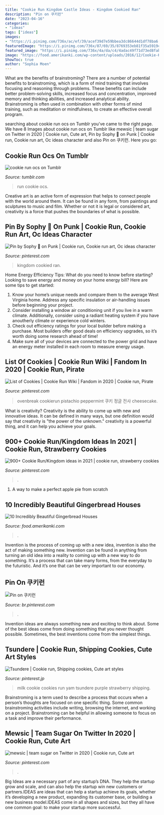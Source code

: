 ```yaml
---
title: "Cookie Run Kingdom Castle Ideas - Kingdom Cookied Ran"
description: "Pin on 쿠키런"
date: "2023-04-16"
categories:
- "ideas"
tags: ["ideas"]
images:
- "https://i.pinimg.com/736x/ac/ef/39/acef39d7e59bbea3dc86644d1df78ba6.jpg"
featuredImage: "https://i.pinimg.com/736x/87/69/35/8769353eb81f35a5919cae0510d3dbd0.jpg"
featured_image: "https://i.pinimg.com/736x/4a/da/c4/4adac49f71d73ed8fab8fc89232cf707.jpg"
image: "https://food.amerikanki.com/wp-content/uploads/2016/12/Cookie-Kingdom.jpg"
ShowToc: true
author: "Sophia Moen"
---
```



What are the benefits of brainstroming?
There are a number of potential benefits to brainstroming, which is a form of mind training that involves focusing and reasoning through problems. These benefits can include better problem-solving skills, increased focus and concentration, improved memory and thinking abilities, and increased analytical ability. Brainstroming is often used in combination with other forms of mind training, such as meditation or mindfulness, to create an effective overall program.

	

		
searching about cookie run ocs on Tumblr you've came to the right page. We have 8 Images about cookie run ocs on Tumblr like mewsic | team sugar on Twitter in 2020 | Cookie run, Cute art, Pin by Sophy 🌺 on Punk | Cookie run, Cookie run art, Oc ideas character and also Pin on 쿠키런. Here you go:
		
    
## Cookie Run Ocs On Tumblr

<img loading=lazy src="https://66.media.tumblr.com/f036a5ff746bb7c526329480d9d297ec/tumblr_ppz3pkybNH1u3onbd_1280.png" onerror="this.onerror=null;this.src='https://tse2.mm.bing.net/th?id=OIP.2gHUcUGNemOHoic40rzFXgHaFj&amp;pid=15.1';" alt="cookie run ocs on Tumblr">

_Source: tumblr.com_

>run cookie ocs. 

	

Creative art is an active form of expression that helps to connect people with the world around them. It can be found in any form, from paintings and sculptures to music and film. Whether or not it is legal or considered art, creativity is a force that pushes the boundaries of what is possible.

    
## Pin By Sophy 🌺 On Punk | Cookie Run, Cookie Run Art, Oc Ideas Character

<img loading=lazy src="https://i.pinimg.com/736x/87/69/35/8769353eb81f35a5919cae0510d3dbd0.jpg" onerror="this.onerror=null;this.src='https://tse4.mm.bing.net/th?id=OIP.UDOrNv2PTRFWso6VthBeOAHaJ4&amp;pid=15.1';" alt="Pin by Sophy 🌺 on Punk | Cookie run, Cookie run art, Oc ideas character">

_Source: pinterest.com_

>kingdom cookied ran. 

	

Home Energy Efficiency Tips: What do you need to know before starting?
Looking to save energy and money on your home energy bill? Here are some tips to get started: 
1. Know your home’s unique needs and compare them to the average West Virginia home. Address any specific insulation or air-handling issues before beginning your project. 
2. Consider installing a window air conditioning unit if you live in a warm climate. Additionally, consider using a radiant heating system if you have anoutherly climate or experience cold winters. 
3. Check out efficiency ratings for your local builder before making a purchase. Most builders offer good deals on efficiency upgrades, so it’s worth doing some research ahead of time! 
4. Make sure all of your devices are connected to the power grid and have an energy meter installed in each room to measure energy usage.

    
## List Of Cookies | Cookie Run Wiki | Fandom In 2020 | Cookie Run, Pirate

<img loading=lazy src="https://i.pinimg.com/originals/30/a2/f8/30a2f8160e7228c6001ceb8d696f0195.png" onerror="this.onerror=null;this.src='https://tse2.mm.bing.net/th?id=OIP.lIK9vIXKFk0yax4IPlccIQAAAA&amp;pid=15.1';" alt="List of Cookies | Cookie Run Wiki | Fandom in 2020 | Cookie run, Pirate">

_Source: pinterest.com_

>ovenbreak cookierun pistachio peppermint 쿠키 정글 전사 cheesecake. 

	

What is creativity?
Creativity is the ability to come up with new and innovative ideas. It can be defined in many ways, but one definition would say that creativity is "the power of the unknown." creativity is a powerful thing, and it can help you achieve your goals.

    
## 900+ Cookie Run/Kingdom Ideas In 2021 | Cookie Run, Strawberry Cookies

<img loading=lazy src="https://i.pinimg.com/236x/92/64/d7/9264d7f06965b9c84dd027134440ac51.jpg" onerror="this.onerror=null;this.src='https://tse3.mm.bing.net/th?id=OIP.IiexkV-Ej2lSol59I7qM1AAAAA&amp;pid=15.1';" alt="900+ Cookie Run/Kingdom ideas in 2021 | cookie run, strawberry cookies">

_Source: pinterest.com_

>. 

	

1. A way to make a perfect apple pie from scratch 

    
## 10 Incredibly Beautiful Gingerbread Houses

<img loading=lazy src="https://food.amerikanki.com/wp-content/uploads/2016/12/Cookie-Kingdom.jpg" onerror="this.onerror=null;this.src='https://tse1.mm.bing.net/th?id=OIP.vPnH0ea-1LvAOdP-9qGOuwHaHa&amp;pid=15.1';" alt="10 Incredibly Beautiful Gingerbread Houses">

_Source: food.amerikanki.com_

>. 

	

Invention is the process of coming up with a new idea, invention is also the act of making something new. Invention can be found in anything from turning an old idea into a reality to coming up with a new way to do something. It’s a process that can take many forms, from the everyday to the futuristic. And it’s one that can be very important to our economy.

    
## Pin On 쿠키런

<img loading=lazy src="https://i.pinimg.com/736x/4a/da/c4/4adac49f71d73ed8fab8fc89232cf707.jpg" onerror="this.onerror=null;this.src='https://tse3.mm.bing.net/th?id=OIP.IzQhm3rjp6kkWAcXYO62WAHaHa&amp;pid=15.1';" alt="Pin on 쿠키런">

_Source: br.pinterest.com_

>. 

	

Invention ideas are always something new and exciting to think about. Some of the best ideas come from doing something that you never thought possible. Sometimes, the best inventions come from the simplest things.

    
## Tsundere | Cookie Run, Shipping Cookies, Cute Art Styles

<img loading=lazy src="https://i.pinimg.com/736x/d2/6d/6e/d26d6e25175a1cc63fbb6b0b5e1ddc16.jpg" onerror="this.onerror=null;this.src='https://tse3.mm.bing.net/th?id=OIP.d6cOybcdcjv_r_l6LVwXDwHaHa&amp;pid=15.1';" alt="Tsundere | Cookie run, Shipping cookies, Cute art styles">

_Source: pinterest.jp_

>milk cookie cookies run yam tsundere purple strawberry shipping. 

	

Brainstroming is a term used to describe a process that occurs when a person’s thoughts are focused on one specific thing. Some common brainstroming activities include writing, browsing the internet, and working on a project. Brainstroming can be helpful in allowing someone to focus on a task and improve their performance.

    
## Mewsic | Team Sugar On Twitter In 2020 | Cookie Run, Cute Art

<img loading=lazy src="https://i.pinimg.com/736x/ac/ef/39/acef39d7e59bbea3dc86644d1df78ba6.jpg" onerror="this.onerror=null;this.src='https://tse2.mm.bing.net/th?id=OIP.bzslUy7F_GUdL0qX7uYepwHaE3&amp;pid=15.1';" alt="mewsic | team sugar on Twitter in 2020 | Cookie run, Cute art">

_Source: pinterest.com_

>. 

	

Big Ideas are a necessary part of any startup’s DNA. They help the startup grow and scale, and can also help the startup win new customers or partners.IDEAS are ideas that can help a startup achieve its goals, whether it’s developing a new product, expanding its customer base, or building a new business model.IDEAS come in all shapes and sizes, but they all have one common goal: to make your startup more successful.

